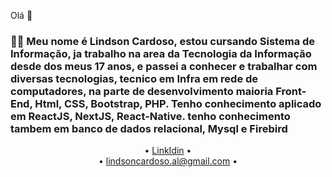 Olá 👋

<h3>👨‍💻 Meu nome é Lindson Cardoso, estou cursando Sistema de Informação, ja trabalho na area da Tecnologia da Informação desde dos meus 17 anos, e passei a conhecer e trabalhar com diversas tecnologias, tecnico em Infra em rede de computadores, na parte de desenvolvimento maioria Front-End, Html, CSS, Bootstrap, PHP. Tenho conhecimento aplicado em ReactJS, NextJS, React-Native. tenho conhecimento tambem em banco de dados relacional, Mysql e Firebird</h3>

<p align="center">
 • <a href="linkedin.com/in/lindson-cardoso-739334169" target="_blank">LinkIdin</a> • <br>
 • <a href="lindsoncardoso.al@gmail.com">lindsoncardoso.al@gmail.com</a> •
</p>
